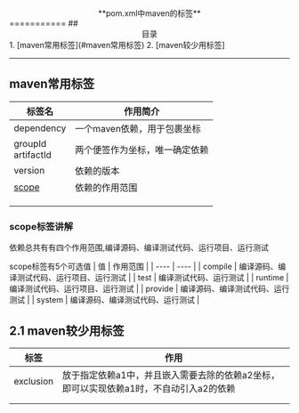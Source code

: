 <center>**pom.xml中maven的标签**</center>
===========
## <center>目录</center>
1. [maven常用标签](#maven常用标签)
2. [maven较少用标签]

*****
## maven常用标签
| 标签名 | 作用简介 |
| ---- | ---- |
| dependency | 一个maven依赖，用于包裹坐标 |
| groupId<br>artifactId | 两个便签作为坐标，唯一确定依赖 |
| version | 依赖的版本 |
| [scope](#scope标签讲解) | 依赖的作用范围 |
|  |  |
|  |  |
|  |  |


### scope标签讲解
依赖总共有有四个作用范围,编译源码、编译测试代码、运行项目、运行测试

scope标签有5个可选值
| 值 | 作用范围 |
| ---- | ---- |
| compile | 编译源码、编译测试代码、运行项目、运行测试 |
| test | 编译测试代码、运行测试 |
| runtime | 编译测试代码、运行项目、运行测试 |
| provide | 编译源码、编译测试代码、运行测试 |
| system | 编译源码、编译测试代码、运行测试 |

## 2.1 maven较少用标签
| 标签 | 作用 |
| ---- | ---- |
| exclusion | 放于指定依赖a1中，并且嵌入需要去除的依赖a2坐标，即可以实现依赖a1时，不自动引入a2的依赖 |
|  |  |
|  |  |